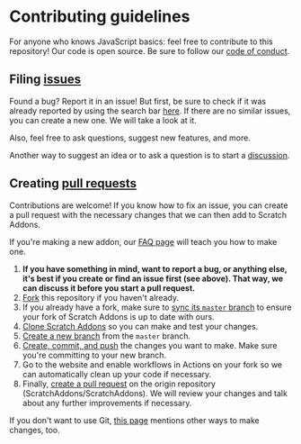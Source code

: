 # Contributing guidelines

For anyone who knows JavaScript basics: feel free to contribute to this repository! Our code is open source. Be sure to follow our [code of conduct](https://github.com/ScratchAddons/ScratchAddons/blob/master/CODE_OF_CONDUCT.md).

## Filing [issues](https://docs.github.com/en/github/managing-your-work-on-github/about-issues)

Found a bug? Report it in an issue! But first, be sure to check if it was already reported by using the search bar [here](https://github.com/ScratchAddons/ScratchAddons/issues). If there are no similar issues, you can create a new one. We will take a look at it.

Also, feel free to ask questions, suggest new features, and more.

Another way to suggest an idea or to ask a question is to start a [discussion](https://github.com/ScratchAddons/ScratchAddons/discussions).

## Creating [pull requests](https://docs.github.com/en/github/collaborating-with-issues-and-pull-requests/about-pull-requests)

Contributions are welcome! If you know how to fix an issue, you can create a pull request with the necessary changes that we can then add to Scratch Addons.

If you're making a new addon, our [FAQ page](https://scratchaddons.com/docs/develop/getting-started/creating-an-addon/) will teach you how to make one.

1. **If you have something in mind, want to report a bug, or anything else, it's best if you create or find an issue first (see above). That way, we can discuss it before you start a pull request.**
2. [Fork](https://docs.github.com/en/get-started/quickstart/fork-a-repo) this repository if you haven't already.
3. If you already have a fork, make sure to [sync its `master` branch](https://docs.github.com/en/pull-requests/collaborating-with-pull-requests/working-with-forks/syncing-a-fork) to ensure your fork of Scratch Addons is up to date with ours.
4. [Clone Scratch Addons](https://docs.github.com/en/get-started/quickstart/fork-a-repo#cloning-your-forked-repository) so you can make and test your changes.
5. [Create a new branch](https://github.com/firstcontributions/first-contributions/blob/main/README.md#create-a-branch) from the `master` branch.
6. [Create, commit, and push](https://docs.github.com/en/get-started/quickstart/contributing-to-projects#making-and-pushing-changes) the changes you want to make. Make sure you're committing to your new branch.
7. Go to the website and enable workflows in Actions on your fork so we can automatically clean up your code if necessary.
8. Finally, [create a pull request](https://github.com/ScratchAddons/ScratchAddons/compare) on the origin repository (ScratchAddons/ScratchAddons). We will review your changes and talk about any further improvements if necessary.

If you don't want to use Git, [this page](https://docs.github.com/en/get-started/quickstart/set-up-git#using-git) mentions other ways to make changes, too.
